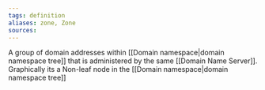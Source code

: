 ```yaml
---
tags: definition
aliases: zone, Zone
sources: 
---
```


A group of domain addresses within [[Domain namespace|domain namespace tree]] that is administered by the same [[Domain Name Server]]. Graphically its a Non-leaf node in the [[Domain namespace|domain namespace tree]]